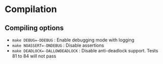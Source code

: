 # Compilation

## Compiling options

- `make DEBUG=-DDEBUG` : Enable debugging mode with logging
- `make NOASSERT=-DNDEBUG` : Disable assertions
- `make DEADLOCK=-DALLOWDEADLOCK` : Disable anti-deadlock support. Tests 81 to 84 will not pass

